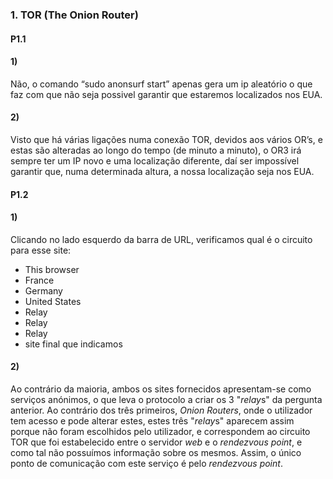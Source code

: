 ### 1. TOR (The Onion Router)

#### P1.1

#### 1)

Não, o comando “sudo anonsurf start” apenas gera um ip aleatório o que faz com que não seja possivel garantir que estaremos localizados nos EUA.

#### 2) 

Visto que há várias ligações numa conexão TOR, devidos aos vários OR’s, e estas são alteradas ao longo do tempo (de minuto a minuto), o OR3 irá sempre ter um IP novo e uma localização diferente, daí ser impossível garantir que, numa determinada altura, a nossa localização seja nos EUA.

#### P1.2

#### 1)

Clicando no lado esquerdo da barra de URL, verificamos qual é o circuito para esse site:
- This browser
- France
- Germany
- United States
- Relay
- Relay
- Relay
- site final que indicamos

#### 2)

Ao contrário da maioria, ambos os sites fornecidos apresentam-se como serviços anónimos, o que leva o protocolo a criar os 3 "*relay*s" da pergunta anterior. 
Ao contrário dos três primeiros, *Onion Routers*, onde o utilizador tem acesso e pode alterar estes, estes três "*relay*s" aparecem assim porque não foram escolhidos pelo utilizador, e correspondem ao circuito TOR que foi estabelecido entre o servidor *web* e o *rendezvous point*, e como tal não possuímos informação sobre os mesmos. 
Assim, o único ponto de comunicação com este serviço é pelo *rendezvous point*.